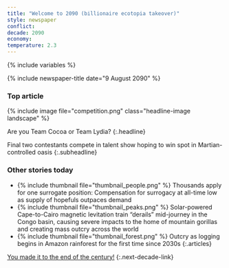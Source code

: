 ```yaml
---
title: "Welcome to 2090 (billionaire ecotopia takeover)"
style: newspaper
conflict: 
decade: 2090
economy: 
temperature: 2.3
---
```


{% include variables %}

{% include newspaper-title date="9 August 2090" %}

### Top article

{% include image file="competition.png" class="headline-image landscape" %}

Are you Team Cocoa or Team Lydia? 
{:.headline}

Final two contestants compete in talent show hoping to win spot in Martian-controlled oasis
{:.subheadline}

### Other stories today

- {% include thumbnail file="thumbnail_people.png" %} Thousands apply for one surrogate position: Compensation for surrogacy at all-time low as supply of hopefuls outpaces demand
- {% include thumbnail file="thumbnail_peaks.png" %} Solar-powered Cape-to-Cairo magnetic levitation train “derails” mid-journey in the Congo basin, causing severe impacts to the home of mountain gorillas and creating mass outcry across the world
- {% include thumbnail file="thumbnail_forest.png" %} Outcry as logging begins in Amazon rainforest for the first time since 2030s
{:.articles}

[You made it to the end of the century!](ending_2100-billionaire-ecotopia.html)
{:.next-decade-link}
